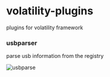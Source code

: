 # volatility-plugins
plugins for volatility framework

### usbparser
parse usb information from the registry

![usbparse](http://i.imgur.com/NgPeXME.png)

